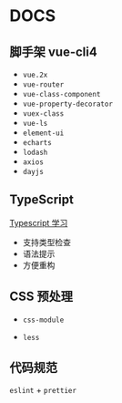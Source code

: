 # DOCS

## 脚手架 vue-cli4

- `vue.2x`
- `vue-router`
- `vue-class-component`
- `vue-property-decorator`
- `vuex-class`
- `vue-ls`
- `element-ui`
- `echarts`
- `lodash`
- `axios`
- `dayjs`

## TypeScript

[Typescript 学习](https://jkchao.github.io/typescript-book-chinese/)

- 支持类型检查
- 语法提示
- 方便重构

## CSS 预处理

- `css-module`

- `less`

## 代码规范

`eslint` + `prettier`
